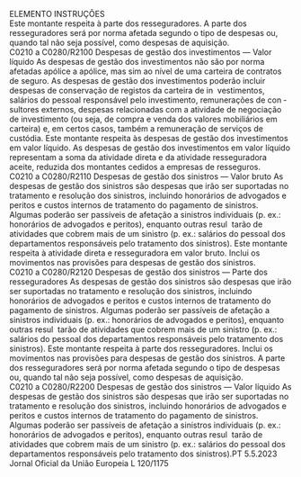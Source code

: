  
ELEMENTO  INSTRUÇÕES  
Este montante respeita à parte dos resseguradores. 
A parte dos resseguradores será por norma afetada segundo o tipo de despesas ou, 
quando tal não seja possível, como despesas de aquisição.  
C0210 a 
C0280/R2100  Despesas de gestão dos 
investimentos — Valor 
líquido  As despesas de gestão dos investimentos não são por norma afetadas apólice a apólice, 
mas sim ao nível de uma carteira de contratos de seguro. As despesas de gestão dos 
investimentos poderão incluir despesas de conservação de registos da carteira de in ­
vestimentos, salários do pessoal responsável pelo investimento, remunerações de con ­
sultores externos, despesas relacionadas com a atividade de negociação de investimento 
(ou seja, de compra e venda dos valores mobiliários em carteira) e, em certos casos, 
também a remuneração de serviços de custódia. 
Este montante respeita às despesas de gestão dos investimentos em valor líquido. 
As despesas de gestão dos investimentos em valor líquido representam a soma da 
atividade direta e da atividade resseguradora aceite, reduzida dos montantes cedidos a 
empresas de resseguros.  
C0210 a 
C0280/R2110  Despesas de gestão dos 
sinistros — Valor bruto  As despesas de gestão dos sinistros são despesas que irão ser suportadas no tratamento 
e resolução dos sinistros, incluindo honorários de advogados e peritos e custos internos 
de tratamento do pagamento de sinistros. Algumas poderão ser passíveis de afetação a 
sinistros individuais (p. ex.: honorários de advogados e peritos), enquanto outras resul ­
tarão de atividades que cobrem mais de um sinistro (p. ex.: salários do pessoal dos 
departamentos responsáveis pelo tratamento dos sinistros). 
Este montante respeita à atividade direta e resseguradora em valor bruto. 
Inclui os movimentos nas provisões para despesas de gestão dos sinistros.  
C0210 a 
C0280/R2120  Despesas de gestão dos 
sinistros — Parte dos 
resseguradores  As despesas de gestão dos sinistros são despesas que irão ser suportadas no tratamento 
e resolução dos sinistros, incluindo honorários de advogados e peritos e custos internos 
de tratamento do pagamento de sinistros. Algumas poderão ser passíveis de afetação a 
sinistros individuais (p. ex.: honorários de advogados e peritos), enquanto outras resul ­
tarão de atividades que cobrem mais de um sinistro (p. ex.: salários do pessoal dos 
departamentos responsáveis pelo tratamento dos sinistros). 
Este montante respeita à parte dos resseguradores. 
Inclui os movimentos nas provisões para despesas de gestão dos sinistros. 
A parte dos resseguradores será por norma afetada segundo o tipo de despesas ou, 
quando tal não seja possível, como despesas de aquisição.  
C0210 a 
C0280/R2200  Despesas de gestão dos 
sinistros — Valor líquido  As despesas de gestão dos sinistros são despesas que irão ser suportadas no tratamento 
e resolução dos sinistros, incluindo honorários de advogados e peritos e custos internos 
de tratamento do pagamento de sinistros. Algumas poderão ser passíveis de afetação a 
sinistros individuais (p. ex.: honorários de advogados e peritos), enquanto outras resul ­
tarão de atividades que cobrem mais de um sinistro (p. ex.: salários do pessoal dos 
departamentos responsáveis pelo tratamento dos sinistros).PT  5.5.2023 Jornal Oficial da União Europeia L 120/1175